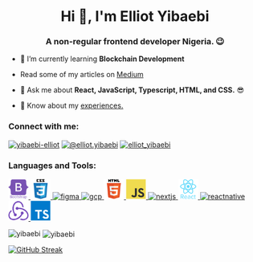 <h1 align="center">Hi 👋, I'm Elliot Yibaebi</h1>
<h3 align="center">A non-regular frontend developer Nigeria. 😉</h3>

- 🌱 I’m currently learning **Blockchain Development**

- Read some of my articles on [Medium](https://medium.com/@elliot.yibaebi)

- 💬 Ask me about **React, JavaScript, Typescript, HTML, and CSS.** 😎

- 📄 Know about my [experiences.](https://docs.google.com/document/d/1e14argOFiL83AgNDJmTsXwXF9wbvKx-rTWTUGWhKr0I/edit?usp=sharing)

<h3 align="left">Connect with me:</h3>
<p align="left">
<a href="https://www.linkedin.com/in/yibaebi-elliot-77660410b/" target="blank"><img align="center" src="https://raw.githubusercontent.com/rahuldkjain/github-profile-readme-generator/master/src/images/icons/Social/linked-in-alt.svg" alt="yibaebi-elliot" height="30" width="40" /></a>
<a href="https://medium.com/@elliot.yibaebi" target="blank"><img align="center" src="https://raw.githubusercontent.com/rahuldkjain/github-profile-readme-generator/master/src/images/icons/Social/medium.svg" alt="@elliot.yibaebi" height="30" width="40" /></a>
<a href="https://www.hackerrank.com/elliot_yibaebi" target="blank"><img align="center" src="https://raw.githubusercontent.com/rahuldkjain/github-profile-readme-generator/master/src/images/icons/Social/hackerrank.svg" alt="elliot_yibaebi" height="30" width="40" /></a>
</p>

<h3 align="left">Languages and Tools:</h3>
<p align="left"> <a href="https://getbootstrap.com" target="_blank"> <img src="https://raw.githubusercontent.com/devicons/devicon/master/icons/bootstrap/bootstrap-plain-wordmark.svg" alt="bootstrap" width="40" height="40"/> </a> <a href="https://www.w3schools.com/css/" target="_blank"> <img src="https://raw.githubusercontent.com/devicons/devicon/master/icons/css3/css3-original-wordmark.svg" alt="css3" width="40" height="40"/> </a> <a href="https://www.figma.com/" target="_blank"> <img src="https://www.vectorlogo.zone/logos/figma/figma-icon.svg" alt="figma" width="40" height="40"/> </a> <a href="https://cloud.google.com" target="_blank"> <img src="https://www.vectorlogo.zone/logos/google_cloud/google_cloud-icon.svg" alt="gcp" width="40" height="40"/> </a> <a href="https://www.w3.org/html/" target="_blank"> <img src="https://raw.githubusercontent.com/devicons/devicon/master/icons/html5/html5-original-wordmark.svg" alt="html5" width="40" height="40"/> </a> <a href="https://developer.mozilla.org/en-US/docs/Web/JavaScript" target="_blank"> <img src="https://raw.githubusercontent.com/devicons/devicon/master/icons/javascript/javascript-original.svg" alt="javascript" width="40" height="40"/> </a> <a href="https://nextjs.org/" target="_blank"> <img src="https://cdn.worldvectorlogo.com/logos/nextjs-3.svg" alt="nextjs" width="40" height="40"/> </a> <a href="https://reactjs.org/" target="_blank"> <img src="https://raw.githubusercontent.com/devicons/devicon/master/icons/react/react-original-wordmark.svg" alt="react" width="40" height="40"/> </a> <a href="https://reactnative.dev/" target="_blank"> <img src="https://reactnative.dev/img/header_logo.svg" alt="reactnative" width="40" height="40"/> </a> <a href="https://redux.js.org" target="_blank"> <img src="https://raw.githubusercontent.com/devicons/devicon/master/icons/redux/redux-original.svg" alt="redux" width="40" height="40"/> </a> <a href="https://www.typescriptlang.org/" target="_blank"> <img src="https://raw.githubusercontent.com/devicons/devicon/master/icons/typescript/typescript-original.svg" alt="typescript" width="40" height="40"/> </a> </p>

<p><img align="left" src="https://github-readme-stats.vercel.app/api/top-langs?username=yibaebi&show_icons=true&locale=en&layout=compact" alt="yibaebi" /></p>


<p>&nbsp;<img align="center" src="https://github-readme-stats.vercel.app/api?username=yibaebi&show_icons=true&locale=en" alt="yibaebi" /></p>

[![GitHub Streak](https://github-readme-streak-stats.herokuapp.com/?user=yibaebi&theme=dark)](https://git.io/streak-stats)
